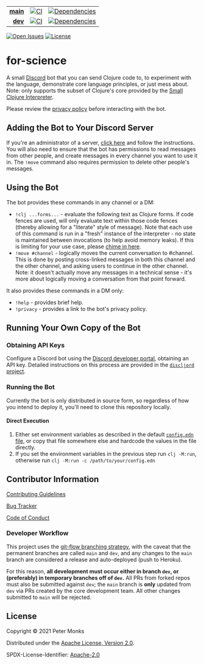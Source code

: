 | | | |
|---:|:---:|:---:|
| [**main**](https://github.com/pmonks/for-science/tree/main) | [![CI](https://github.com/pmonks/for-science/workflows/CI/badge.svg?branch=main)](https://github.com/pmonks/for-science/actions?query=workflow%3ACI+branch%3Amain) | [![Dependencies](https://github.com/pmonks/for-science/workflows/dependencies/badge.svg?branch=main)](https://github.com/pmonks/for-science/actions?query=workflow%3Adependencies+branch%3Amain) |
| [**dev**](https://github.com/pmonks/for-science/tree/dev) | [![CI](https://github.com/pmonks/for-science/workflows/CI/badge.svg?branch=dev)](https://github.com/pmonks/for-science/actions?query=workflow%3ACI+branch%3Adev) | [![Dependencies](https://github.com/pmonks/for-science/workflows/dependencies/badge.svg?branch=dev)](https://github.com/pmonks/for-science/actions?query=workflow%3Adependencies+branch%3Adev) |

[![Open Issues](https://img.shields.io/github/issues/pmonks/for-science.svg)](https://github.com/pmonks/for-science/issues)
[![License](https://img.shields.io/github/license/pmonks/for-science.svg)](https://github.com/pmonks/for-science/blob/main/LICENSE)

# for-science

A small [Discord](https://discord.com/) bot that you can send Clojure code to, to experiment with the language, demonstrate core language principles, or just mess about.  Note: only supports the subset of Clojure's core provided by the [Small Clojure Interpreter](https://github.com/borkdude/sci).

Please review the [privacy policy](https://github.com/pmonks/for-science/blob/main/PRIVACY.md) before interacting with the bot.

## Adding the Bot to Your Discord Server

If you're an administrator of a server, [click here](https://discord.com/oauth2/authorize?client_id=854190844084355082&scope=bot&permissions=2148006976) and follow the instructions.  You will also need to ensure that the bot has permissions to read messages from other people, and create messages in every channel you want to use it in.  The `!move` command also requires permission to delete other people's messages.

## Using the Bot

The bot provides these commands in any channel or a DM:
* `!clj ...forms...` - evaluate the following text as Clojure forms. If code fences are used, will only evaluate text within those code fences (thereby allowing for a "literate" style of message).  Note that each use of this command is run in a "fresh" instance of the interpreter - no state is maintained between invocations (to help avoid memory leaks).  If this is limiting for your use case, please [chime in here](https://github.com/pmonks/for-science/issues/7).
* `!move #channel` - logically moves the current conversation to #channel. This is done by posting cross-linked messages in both this channel and the other channel, and asking users to continue in the other channel. Note: it doesn't actually move any messages in a technical sense - it's more about logically moving a conversation from that point forward.

It also provides these commands in a DM only:
* `!help` - provides brief help.
* `!privacy` - provides a link to the bot's privacy policy.

## Running Your Own Copy of the Bot

### Obtaining API Keys

Configure a Discord bot using the [Discord developer portal](https://discord.com/developers), obtaining an API key.  Detailed instructions on this process are provided in the [`discljord` project](https://github.com/IGJoshua/discljord).

### Running the Bot

Currently the bot is only distributed in source form, so regardless of how you intend to deploy it, you'll need to clone this repository locally.

#### Direct Execution

1. Either set environment variables as described in the default [`config.edn` file](https://github.com/pmonks/for-science/blob/main/resources/config.edn), or copy that file somewhere else and hardcode the values in the file directly.
2. If you set the environment variables in the previous step run `clj -M:run`, otherwise run `clj -M:run -c /path/to/your/config.edn`

## Contributor Information

[Contributing Guidelines](https://github.com/pmonks/for-science/blob/main/.github/CONTRIBUTING.md)

[Bug Tracker](https://github.com/pmonks/for-science/issues)

[Code of Conduct](https://github.com/pmonks/for-science/blob/main/.github/CODE_OF_CONDUCT.md)

### Developer Workflow

This project uses the [git-flow branching strategy](https://nvie.com/posts/a-successful-git-branching-model/), with the caveat that the permanent branches are called `main` and `dev`, and any changes to the `main` branch are considered a release and auto-deployed (push to Heroku).

For this reason, **all development must occur either in branch `dev`, or (preferably) in temporary branches off of `dev`.**  All PRs from forked repos must also be submitted against `dev`; the `main` branch is **only** updated from `dev` via PRs created by the core development team.  All other changes submitted to `main` will be rejected.

## License

Copyright © 2021 Peter Monks

Distributed under the [Apache License, Version 2.0](http://www.apache.org/licenses/LICENSE-2.0).

SPDX-License-Identifier: [Apache-2.0](https://spdx.org/licenses/Apache-2.0)
